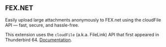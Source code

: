 ## FEX.NET

Easily upload large attachments anonymously to FEX.net using the cloudFile API — fast, secure, and hassle-free.

This extension uses the `cloudFile` (a.k.a. FileLink) API that first appeared in Thunderbird 64. [Documentation](https://thunderbird-webextensions.readthedocs.io/en/latest/cloudFile.html).

